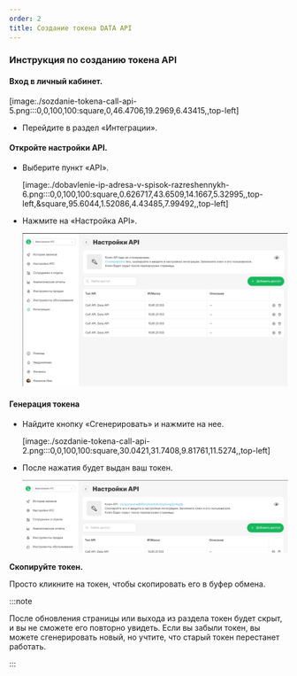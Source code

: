 ```yaml
---
order: 2
title: Создание токена DATA API
---
```


### Инструкция по созданию токена API

#### **Вход в личный кабинет.**

[image:./sozdanie-tokena-call-api-5.png:::0,0,100,100:square,0,46.4706,19.2969,6.43415,,top-left]

-  Перейдите в раздел «Интеграции».

#### **Откройте настройки API.**

-  Выберите пункт «API».

   [image:./dobavlenie-ip-adresa-v-spisok-razreshennykh-6.png:::0,0,100,100:square,0.626717,43.6509,14.1667,5.32995,,top-left,&square,95.6044,1.52086,4.43485,7.99492,,top-left]

-  Нажмите на «Настройка API».

   ![](./sozdanie-tokena-call-api-4.png)

#### **Генерация токена**

-  Найдите кнопку «Сгенерировать» и нажмите на нее.

   [image:./sozdanie-tokena-call-api-2.png:::0,0,100,100:square,30.0421,31.7408,9.81761,11.5274,,top-left]

-  После нажатия будет выдан ваш токен.

   ![](./sozdanie-tokena-call-api-3.png)

   

**Скопируйте токен.**

Просто кликните на токен, чтобы скопировать его в буфер обмена.

:::note 

После обновления страницы или выхода из раздела токен будет скрыт, и вы не сможете его повторно увидеть. Если вы забыли токен, вы можете сгенерировать новый, но учтите, что старый токен перестанет работать.

:::